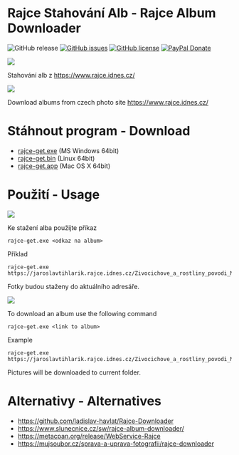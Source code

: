 # Rajce Stahování Alb - Rajce Album Downloader

![GitHub release](https://img.shields.io/github/release/valasek/rajce-get.svg)
[![GitHub issues](https://img.shields.io/github/issues/valasek/rajce-get.svg)](https://github.com/valasek/rajce-get/issues)
[![GitHub license](https://img.shields.io/github/license/valasek/rajce-get.svg)](https://github.com/valasek/rajce-get/blob/master/LICENSE)
[![PayPal Donate](https://img.shields.io/badge/donate-PayPal.me-ff69b4.svg)](https://paypal.me/StanislavValasek)


<img src="http://flagpedia.net/data/flags/mini/cz.png" /> 

Stahování alb z https://www.rajce.idnes.cz/

<img src="http://flagpedia.net/data/flags/mini/us.png" /> 

Download albums from czech photo site https://www.rajce.idnes.cz/

# Stáhnout program - Download
* [rajce-get.exe](https://github.com/valasek/rajce-get/releases/download/v0.0.1/rajce-get.exe) (MS Windows 64bit)
* [rajce-get.bin](https://github.com/valasek/rajce-get/releases/download/v0.0.1/rajce-get.bin) (Linux 64bit)
* [rajce-get.app](https://github.com/valasek/rajce-get/releases/download/v0.0.1/rajce-get.app.zip) (Mac OS X 64bit)

# Použití - Usage
<img src="http://flagpedia.net/data/flags/mini/cz.png" /> 

Ke stažení alba použijte příkaz
```
rajce-get.exe <odkaz na album>
```
Příklad
```
rajce-get.exe https://jaroslavtihlarik.rajce.idnes.cz/Zivocichove_a_rostliny_povodi_Moravy_10/
```
Fotky budou staženy do aktuálního adresáře.

<img src="http://flagpedia.net/data/flags/mini/us.png" /> 

To download an album use the following command
```
rajce-get.exe <link to album>
```
Example
```
rajce-get.exe https://jaroslavtihlarik.rajce.idnes.cz/Zivocichove_a_rostliny_povodi_Moravy_10/
```
Pictures will be downloaded to current folder.

# Alternativy - Alternatives
* https://github.com/ladislav-havlat/Rajce-Downloader
* https://www.slunecnice.cz/sw/rajce-album-downloader/
* https://metacpan.org/release/WebService-Rajce
* https://mujsoubor.cz/sprava-a-uprava-fotografii/rajce-downloader